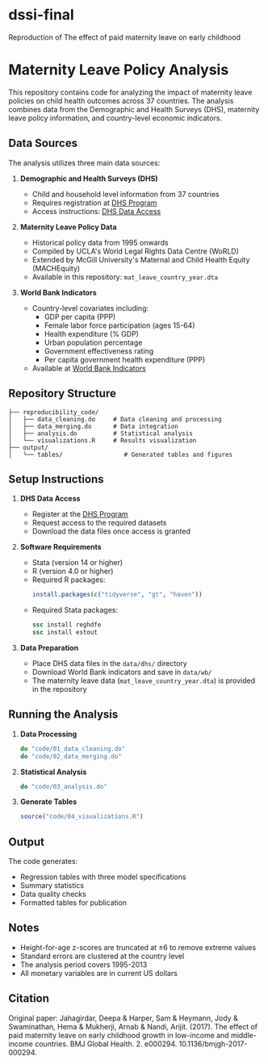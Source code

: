 # dssi-final
Reproduction of The effect of paid maternity leave on early childhood

# Maternity Leave Policy Analysis

This repository contains code for analyzing the impact of maternity leave policies on child health outcomes across 37 countries. The analysis combines data from the Demographic and Health Surveys (DHS), maternity leave policy information, and country-level economic indicators.

## Data Sources

The analysis utilizes three main data sources:

1. **Demographic and Health Surveys (DHS)**
   - Child and household level information from 37 countries
   - Requires registration at [DHS Program](http://www.dhsprogram.com/data/new-user-registration.cfm)
   - Access instructions: [DHS Data Access](http://dhsprogram.com/data/Access-Instructions.cfm)

2. **Maternity Leave Policy Data**
   - Historical policy data from 1995 onwards
   - Compiled by UCLA's World Legal Rights Data Centre (WoRLD)
   - Extended by McGill University's Maternal and Child Health Equity (MACHEquity)
   - Available in this repository: `mat_leave_country_year.dta`

3. **World Bank Indicators**
   - Country-level covariates including:
     - GDP per capita (PPP)
     - Female labor force participation (ages 15-64)
     - Health expenditure (% GDP)
     - Urban population percentage
     - Government effectiveness rating
     - Per capita government health expenditure (PPP)
   - Available at [World Bank Indicators](http://data.worldbank.org/indicator)

## Repository Structure

```
├── reproducibility_code/
│   ├── data_cleaning.do     # Data cleaning and processing
│   ├── data_merging.do      # Data integration
│   ├── analysis.do          # Statistical analysis
│   └── visualizations.R     # Results visualization
├── output/
│   └── tables/                 # Generated tables and figures

```

## Setup Instructions

1. **DHS Data Access**
   - Register at the [DHS Program](http://www.dhsprogram.com/data/new-user-registration.cfm)
   - Request access to the required datasets
   - Download the data files once access is granted

2. **Software Requirements**
   - Stata (version 14 or higher)
   - R (version 4.0 or higher)
   - Required R packages:
     ```r
     install.packages(c("tidyverse", "gt", "haven"))
     ```
   - Required Stata packages:
     ```stata
     ssc install reghdfe
     ssc install estout
     ```

3. **Data Preparation**
   - Place DHS data files in the `data/dhs/` directory
   - Download World Bank indicators and save in `data/wb/`
   - The maternity leave data (`mat_leave_country_year.dta`) is provided in the repository

## Running the Analysis

1. **Data Processing**
   ```stata
   do "code/01_data_cleaning.do"
   do "code/02_data_merging.do"
   ```

2. **Statistical Analysis**
   ```stata
   do "code/03_analysis.do"
   ```

3. **Generate Tables**
   ```r
   source("code/04_visualizations.R")
   ```

## Output

The code generates:
- Regression tables with three model specifications
- Summary statistics
- Data quality checks
- Formatted tables for publication

## Notes

- Height-for-age z-scores are truncated at ±6 to remove extreme values
- Standard errors are clustered at the country level
- The analysis period covers 1995-2013
- All monetary variables are in current US dollars

## Citation
Original paper: Jahagirdar, Deepa & Harper, Sam & Heymann, Jody & Swaminathan, Hema & Mukherji, Arnab & Nandi, Arijit. (2017). The effect of paid maternity leave on early childhood growth in low-income and middle-income countries. BMJ Global Health. 2. e000294. 10.1136/bmjgh-2017-000294. 
